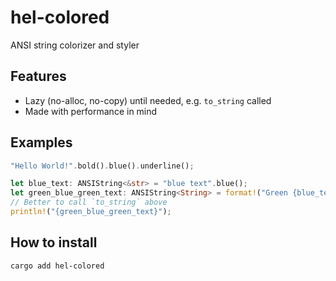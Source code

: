 # hel-colored
ANSI string colorizer and styler

## Features
* Lazy (no-alloc, no-copy) until needed, e.g. `to_string` called
* Made with performance in mind

## Examples
```rust
"Hello World!".bold().blue().underline();

let blue_text: ANSIString<&str> = "blue text".blue();
let green_blue_green_text: ANSIString<String> = format!("Green {blue_text} wrapping").green();
// Better to call `to_string` above
println!("{green_blue_green_text}");
```

## How to install
```
cargo add hel-colored
```
